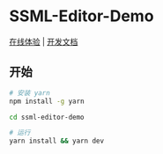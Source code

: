 # SSML-Editor-Demo

[在线体验](https://ssml.sdaxia.top/) | [开发文档](./DEV.md)

## 开始

```sh
# 安装 yarn
npm install -g yarn

cd ssml-editor-demo

# 运行
yarn install && yarn dev
```
